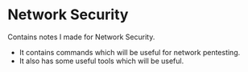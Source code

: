 # Network Security

Contains notes I made for Network Security.

- It contains commands which will be useful for network pentesting.
- It also has some useful tools which will be useful.
